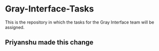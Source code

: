# Gray-Interface-Tasks
This is the repository in which the tasks for the Gray Interface team will be assigned.

## Priyanshu made this change
